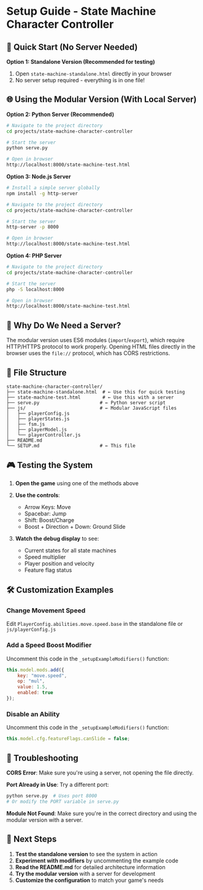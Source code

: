 # Setup Guide - State Machine Character Controller

## 🚀 Quick Start (No Server Needed)

**Option 1: Standalone Version (Recommended for testing)**
1. Open `state-machine-standalone.html` directly in your browser
2. No server setup required - everything is in one file!

## 🌐 Using the Modular Version (With Local Server)

**Option 2: Python Server (Recommended)**
```bash
# Navigate to the project directory
cd projects/state-machine-character-controller

# Start the server
python serve.py

# Open in browser
http://localhost:8000/state-machine-test.html
```

**Option 3: Node.js Server**
```bash
# Install a simple server globally
npm install -g http-server

# Navigate to the project directory
cd projects/state-machine-character-controller

# Start the server
http-server -p 8000

# Open in browser
http://localhost:8000/state-machine-test.html
```

**Option 4: PHP Server**
```bash
# Navigate to the project directory
cd projects/state-machine-character-controller

# Start the server
php -S localhost:8000

# Open in browser
http://localhost:8000/state-machine-test.html
```

## 🔧 Why Do We Need a Server?

The modular version uses ES6 modules (`import`/`export`), which require HTTP/HTTPS protocol to work properly. Opening HTML files directly in the browser uses the `file://` protocol, which has CORS restrictions.

## 📁 File Structure

```
state-machine-character-controller/
├── state-machine-standalone.html  # ← Use this for quick testing
├── state-machine-test.html        # ← Use this with a server
├── serve.py                      # ← Python server script
├── js/                           # ← Modular JavaScript files
│   ├── playerConfig.js
│   ├── playerStates.js
│   ├── fsm.js
│   ├── playerModel.js
│   └── playerController.js
├── README.md
└── SETUP.md                      # ← This file
```

## 🎮 Testing the System

1. **Open the game** using one of the methods above
2. **Use the controls**:
   - Arrow Keys: Move
   - Spacebar: Jump
   - Shift: Boost/Charge
   - Boost + Direction + Down: Ground Slide

3. **Watch the debug display** to see:
   - Current states for all state machines
   - Speed multiplier
   - Player position and velocity
   - Feature flag status

## 🛠️ Customization Examples

### Change Movement Speed
Edit `PlayerConfig.abilities.move.speed.base` in the standalone file or `js/playerConfig.js`

### Add a Speed Boost Modifier
Uncomment this code in the `_setupExampleModifiers()` function:
```javascript
this.model.mods.add({
    key: "move.speed",
    op: "mul",
    value: 1.5,
    enabled: true
});
```

### Disable an Ability
Uncomment this code in the `_setupExampleModifiers()` function:
```javascript
this.model.cfg.featureFlags.canSlide = false;
```

## 🐛 Troubleshooting

**CORS Error**: Make sure you're using a server, not opening the file directly.

**Port Already in Use**: Try a different port:
```bash
python serve.py  # Uses port 8000
# Or modify the PORT variable in serve.py
```

**Module Not Found**: Make sure you're in the correct directory and using the modular version with a server.

## 🎯 Next Steps

1. **Test the standalone version** to see the system in action
2. **Experiment with modifiers** by uncommenting the example code
3. **Read the README.md** for detailed architecture information
4. **Try the modular version** with a server for development
5. **Customize the configuration** to match your game's needs
